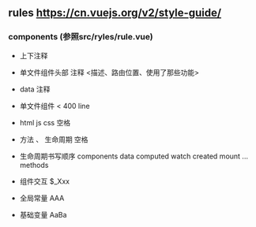 ## rules https://cn.vuejs.org/v2/style-guide/

### components (参照src/ryles/rule.vue)
- 上下注释
- 单文件组件头部 注释 <描述、路由位置、使用了那些功能>
- data 注释

- 单文件组件 < 400 line

-  html js css 空格
- 方法 、 生命周期 空格

- 生命周期书写顺序 components data computed watch created mount ... methods 

- 组件交互 $_Xxx
- 全局常量 AAA
- 基础变量 AaBa